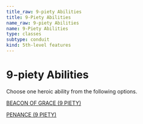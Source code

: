 ```yaml
---
title_raw: 9-piety Abilities
title: 9-Piety Abilities
name_raw: 9-piety Abilities
name: 9-Piety Abilities
type: classes
subtype: conduit
kind: 5th-level features
---
```


# 9-piety Abilities

Choose one heroic ability from the following options.

[BEACON OF GRACE (9 PIETY)](./Beacon%20Of%20Grace.md)

[PENANCE (9 PIETY)](./Penance.md)
